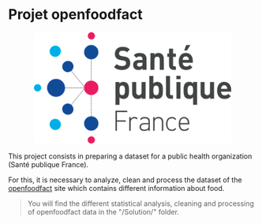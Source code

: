 # Projet openfoodfact
<p align="center">
<img src="https://github.com/Seb-IX/Projet_3/blob/main/Solution/data/img/logo-sante-publique-fr.png" style="width:400px;">
</p>

This project consists in preparing a dataset for a public health organization (Santé publique France).

For this, it is necessary to analyze, clean and process the dataset of the <a href="https://world.openfoodfacts.org/">openfoodfact</a> site which contains different information about food.

> You will find the different statistical analysis, cleaning and processing of openfoodfact data in the "/Solution/" folder.